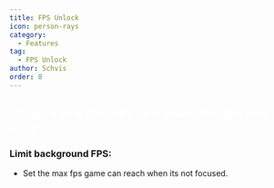 ```yaml
---
title: FPS Unlock
icon: person-rays
category:
  - Features
tag:
  - FPS Unlock
author: Schvis
order: 8
---
```


## <span style='color:white;'>Unlocks FPS.Unlocks FPS yeah.Unlocks FPS wow.</span>
### Limit background FPS:
- Set the max fps game can reach when its not focused.